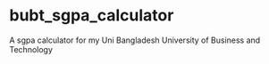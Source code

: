 # bubt_sgpa_calculator
A sgpa calculator for my Uni Bangladesh University of Business and Technology
